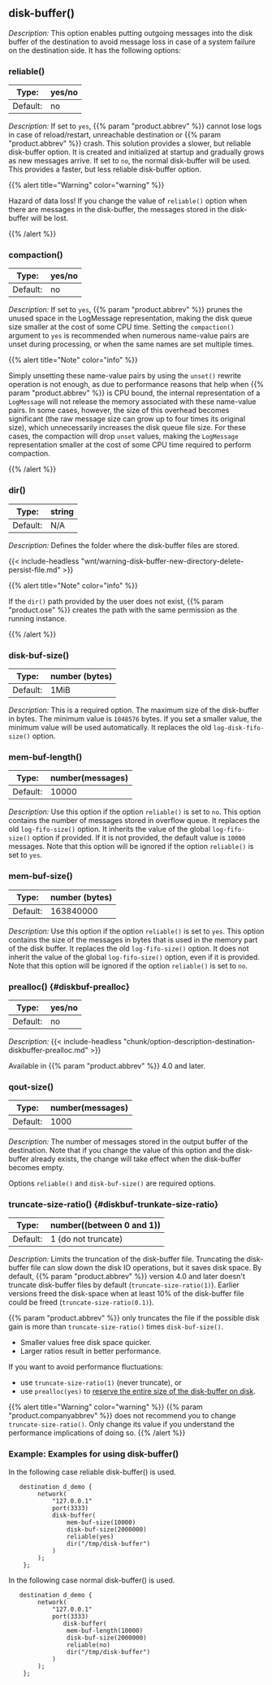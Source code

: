 ---
---
<!-- DISCLAIMER: This file is based on the syslog-ng Open Source Edition documentation https://github.com/balabit/syslog-ng-ose-guides/commit/2f4a52ee61d1ea9ad27cb4f3168b95408fddfdf2 and is used under the terms of The syslog-ng Open Source Edition Documentation License. The file has been modified by Axoflow. -->

## disk-buffer()

*Description:* This option enables putting outgoing messages into the disk buffer of the destination to avoid message loss in case of a system failure on the destination side. It has the following options:

### reliable()

| Type:        | yes/no    |
|--------------|-----------|
| Default:     | no        |

*Description:* If set to `yes`, {{% param "product.abbrev" %}} cannot lose logs in case of reload/restart, unreachable destination or {{% param "product.abbrev" %}} crash. This solution provides a slower, but reliable disk-buffer option. It is created and initialized at startup and gradually grows as new messages arrive. If set to `no`, the normal disk-buffer will be used. This provides a faster, but less reliable disk-buffer option.

{{% alert title="Warning" color="warning" %}}

Hazard of data loss! If you change the value of `reliable()` option when there are messages in the disk-buffer, the messages stored in the disk-buffer will be lost.

{{% /alert %}}

### compaction()

| Type:        | yes/no    |
|--------------|-----------|
| Default:     | no        |

*Description:* If set to `yes`, {{% param "product.abbrev" %}} prunes the unused space in the LogMessage representation, making the disk queue size smaller at the cost of some CPU time. Setting the `compaction()` argument to `yes` is recommended when numerous name-value pairs are unset during processing, or when the same names are set multiple times.

{{% alert title="Note" color="info" %}}

Simply unsetting these name-value pairs by using the `unset()` rewrite operation is not enough, as due to performance reasons that help when {{% param "product.abbrev" %}} is CPU bound, the internal representation of a `LogMessage` will not release the memory associated with these name-value pairs. In some cases, however, the size of this overhead becomes significant (the raw message size can grow up to four times its original size), which unnecessarily increases the disk queue file size. For these cases, the compaction will drop `unset` values, making the `LogMessage` representation smaller at the cost of some CPU time required to perform compaction.

{{% /alert %}}

### dir()

| Type:        | string    |
|--------------|-----------|
| Default:     | N/A       |

*Description:* Defines the folder where the disk-buffer files are stored.

{{< include-headless "wnt/warning-disk-buffer-new-directory-delete-persist-file.md" >}}

{{% alert title="Note" color="info" %}}

If the `dir()` path provided by the user does not exist, {{% param "product.ose" %}} creates the path with the same permission as the running instance.

{{% /alert %}}

### disk-buf-size()

| Type:        | number (bytes) |
|--------------|-----------|
| Default:     | 1MiB       |

*Description:* This is a required option. The maximum size of the disk-buffer in bytes. The minimum value is `1048576` bytes. If you set a smaller value, the minimum value will be used automatically. It replaces the old `log-disk-fifo-size()` option.


### mem-buf-length()

| Type:        | number(messages)    |
|--------------|-----------|
| Default:     | 10000   |

*Description:* Use this option if the option `reliable()` is set to `no`. This option contains the number of messages stored in overflow queue. It replaces the old `log-fifo-size()` option. It inherits the value of the global `log-fifo-size()` option if provided. If it is not provided, the default value is `10000` messages. Note that this option will be ignored if the option `reliable()` is set to `yes`.


### mem-buf-size()

| Type:        | number (bytes) |
|--------------|-----------|
| Default:     | 163840000       |

*Description:* Use this option if the option `reliable()` is set to `yes`. This option contains the size of the messages in bytes that is used in the memory part of the disk buffer. It replaces the old `log-fifo-size()` option. It does not inherit the value of the global `log-fifo-size()` option, even if it is provided. Note that this option will be ignored if the option `reliable()` is set to `no`.

### prealloc() {#diskbuf-prealloc}

| Type:        | yes/no    |
|--------------|-----------|
| Default:     | no        |

*Description:* {{< include-headless "chunk/option-description-destination-diskbuffer-prealloc.md" >}}

Available in {{% param "product.abbrev" %}} 4.0 and later.

### qout-size()

| Type:        | number(messages)    |
|--------------|-----------|
| Default:     | 1000   |

*Description:* The number of messages stored in the output buffer of the destination. Note that if you change the value of this option and the disk-buffer already exists, the change will take effect when the disk-buffer becomes empty.

Options `reliable()` and `disk-buf-size()` are required options.

### truncate-size-ratio() {#diskbuf-trunkate-size-ratio}

| Type:        | number((between 0 and 1))    |
|--------------|-----------|
| Default:     | 1 (do not truncate)   |

*Description:* Limits the truncation of the disk-buffer file. Truncating the disk-buffer file can slow down the disk IO operations, but it saves disk space. By default, {{% param "product.abbrev" %}} version 4.0 and later doesn't truncate disk-buffer files by default (`truncate-size-ratio(1)`). Earlier versions freed the disk-space when at least 10% of the disk-buffer file could be freed (`truncate-size-ratio(0.1)`).

{{% param "product.abbrev" %}} only truncates the file if the possible disk gain is more than `truncate-size-ratio()` times `disk-buf-size()`.

- Smaller values free disk space quicker.
- Larger ratios result in better performance.

If you want to avoid performance fluctuations:

- use `truncate-size-ratio(1)` (never truncate), or
- use `prealloc(yes)` to [reserve the entire size of the disk-buffer on disk](#diskbuf-prealloc).

{{% alert title="Warning" color="warning" %}}
{{% param "product.companyabbrev" %}} does not recommend you to change `truncate-size-ratio()`. Only change its value if you understand the performance implications of doing so.
{{% /alert %}}

### Example: Examples for using disk-buffer()

In the following case reliable disk-buffer() is used.

```shell
   destination d_demo {
        network(
            "127.0.0.1"
            port(3333)
            disk-buffer(
                mem-buf-size(10000)
                disk-buf-size(2000000)
                reliable(yes)
                dir("/tmp/disk-buffer")
            )
        );
    };
```

In the following case normal disk-buffer() is used.

```shell
   destination d_demo {
        network(
            "127.0.0.1"
            port(3333)
               disk-buffer(
                mem-buf-length(10000)
                disk-buf-size(2000000)
                reliable(no)
                dir("/tmp/disk-buffer")
            )
        );
    };
```
